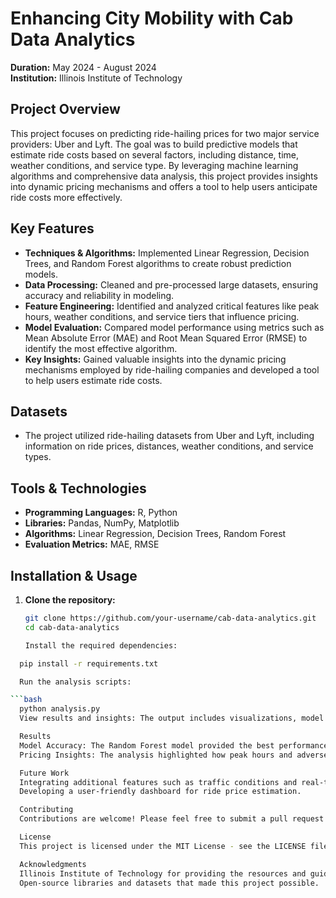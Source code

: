 # Enhancing City Mobility with Cab Data Analytics

**Duration:** May 2024 - August 2024  
**Institution:** Illinois Institute of Technology

## Project Overview

This project focuses on predicting ride-hailing prices for two major service providers: Uber and Lyft. The goal was to build predictive models that estimate ride costs based on several factors, including distance, time, weather conditions, and service type. By leveraging machine learning algorithms and comprehensive data analysis, this project provides insights into dynamic pricing mechanisms and offers a tool to help users anticipate ride costs more effectively.

## Key Features

- **Techniques & Algorithms:** Implemented Linear Regression, Decision Trees, and Random Forest algorithms to create robust prediction models.
- **Data Processing:** Cleaned and pre-processed large datasets, ensuring accuracy and reliability in modeling.
- **Feature Engineering:** Identified and analyzed critical features like peak hours, weather conditions, and service tiers that influence pricing.
- **Model Evaluation:** Compared model performance using metrics such as Mean Absolute Error (MAE) and Root Mean Squared Error (RMSE) to identify the most effective algorithm.
- **Key Insights:** Gained valuable insights into the dynamic pricing mechanisms employed by ride-hailing companies and developed a tool to help users estimate ride costs.

## Datasets

- The project utilized ride-hailing datasets from Uber and Lyft, including information on ride prices, distances, weather conditions, and service types.

## Tools & Technologies

- **Programming Languages:** R, Python
- **Libraries:** Pandas, NumPy, Matplotlib
- **Algorithms:** Linear Regression, Decision Trees, Random Forest
- **Evaluation Metrics:** MAE, RMSE

## Installation & Usage

1. **Clone the repository:**
   ```bash
   git clone https://github.com/your-username/cab-data-analytics.git
   cd cab-data-analytics

   Install the required dependencies:
   
 ```bash
   pip install -r requirements.txt

   Run the analysis scripts:

 ```bash
   python analysis.py
   View results and insights: The output includes visualizations, model performance metrics, and key insights on pricing dynamics.

   Results
   Model Accuracy: The Random Forest model provided the best performance with a low MAE and RMSE compared to other models.
   Pricing Insights: The analysis highlighted how peak hours and adverse weather conditions significantly influence ride prices.

   Future Work
   Integrating additional features such as traffic conditions and real-time event data.
   Developing a user-friendly dashboard for ride price estimation.

   Contributing
   Contributions are welcome! Please feel free to submit a pull request or open an issue.

   License
   This project is licensed under the MIT License - see the LICENSE file for details.

   Acknowledgments
   Illinois Institute of Technology for providing the resources and guidance.
   Open-source libraries and datasets that made this project possible.

